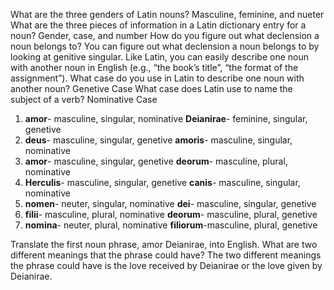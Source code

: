 What are the three genders of Latin nouns? Masculine, feminine, and nueter
What are the three pieces of information in a Latin dictionary entry for a noun? Gender, case, and number
How do you figure out what declension a noun belongs to? You can figure out what declension a noun belongs to by looking at genitive singular. 
Like Latin, you can easily describe one noun with another noun in English (e.g., “the book’s title”, “the format of the assignment”). What case do you use in Latin to describe one noun with another noun? Genetive Case
What case does Latin use to name the subject of a verb? Nominative Case


1. **amor**- masculine, singular, nominative      **Deianirae**- feminine, singular, genetive
2. **deus**- masculine, singular, genetive        **amoris**- masculine, singular, nominative
3. **amor**- masculine, singular, genetive        **deorum**- masculine, plural, nominative 
4. **Herculis**- masculine, singular, genetive    **canis**- masculine, singular, nominative
5. **nomen**- neuter, singular, nominative        **dei**- masculine, singular, genetive
6. **filii**- masculine, plural, nominative       **deorum**- masculine, plural, genetive
7. **nomina**- neuter, plural, nominative         **filiorum**-masculine, plural, genetive


Translate the first noun phrase, amor Deianirae, into English. What are two different meanings that the phrase could have?
The two different meanings the phrase could have is the love received by Deianirae or the love given by Deianirae.
